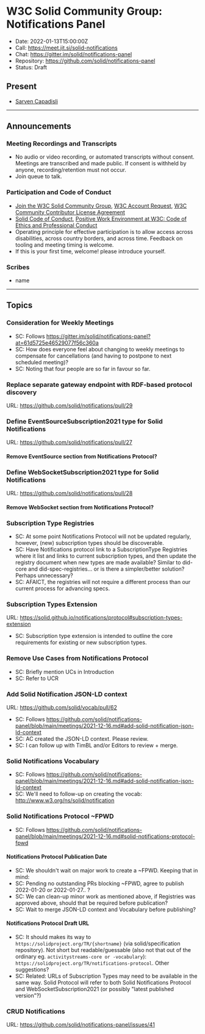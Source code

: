 # W3C Solid Community Group: Notifications Panel

* Date: 2022-01-13T15:00:00Z
* Call: https://meet.jit.si/solid-notifications
* Chat: https://gitter.im/solid/notifications-panel
* Repository: https://github.com/solid/notifications-panel
* Status: Draft

## Present
* [Sarven Capadisli](https://csarven.ca/#i)


---

## Announcements

### Meeting Recordings and Transcripts
* No audio or video recording, or automated transcripts without consent. Meetings are transcribed and made public. If consent is withheld by anyone, recording/retention must not occur.
* Join queue to talk.


### Participation and Code of Conduct
* [Join the W3C Solid Community Group](https://www.w3.org/community/solid/join), [W3C Account Request](http://www.w3.org/accounts/request), [W3C Community Contributor License Agreement](https://www.w3.org/community/about/agreements/cla/)
* [Solid Code of Conduct](https://github.com/solid/process/blob/main/code-of-conduct.md), [Positive Work Environment at W3C: Code of Ethics and Professional Conduct](https://www.w3.org/Consortium/cepc/)
* Operating principle for effective participation is to allow access across disabilities, across country borders, and across time. Feedback on tooling and meeting timing is welcome.
* If this is your first time, welcome! please introduce yourself.


### Scribes
* name

---

## Topics

### Consideration for Weekly Meetings
* SC: Follows https://gitter.im/solid/notifications-panel?at=61d5725e46529077f56c360a
* SC: How does everyone feel about changing to weekly meetings to compensate for cancellations (and having to postpone to next scheduled meeting)?
* SC: Noting that four people are so far in favour so far.


### Replace separate gateway endpoint with RDF-based protocol discovery
URL: https://github.com/solid/notifications/pull/29



### Define EventSourceSubscription2021 type for Solid Notifications
URL: https://github.com/solid/notifications/pull/27

#### Remove EventSource section from Notifications Protocol?



### Define WebSocketSubscription2021 type for Solid Notifications
URL: https://github.com/solid/notifications/pull/28

#### Remove WebSocket section from Notifications Protocol?



### Subscription Type Registries
* SC: At some point Notifications Protocol will not be updated regularly, however, (new) subscription types should be discoverable.
* SC: Have Notifications protocol link to a SubscriptionType Registries where it list and links to current subscription types, and then update the registry document when new types are made available? Similar to did-core and did-spec-registries... or is there a simpler/better solution? Perhaps unnecessary?
* SC: AFAICT, the registries will not require a different process than our current process for advancing specs.



### Subscription Types Extension
URL: https://solid.github.io/notifications/protocol#subscription-types-extension

* SC: Subscription type extension is intended to outline the core requirements for existing or new subscription types.



### Remove Use Cases from Notifications Protocol
* SC: Briefly mention UCs in Introduction
* SC: Refer to UCR



### Add Solid Notification JSON-LD context
URL: https://github.com/solid/vocab/pull/62

* SC: Follows https://github.com/solid/notifications-panel/blob/main/meetings/2021-12-16.md#add-solid-notification-json-ld-context
* SC: AC created the JSON-LD context. Please review.
* SC: I can follow up with TimBL and/or Editors to review + merge.



### Solid Notifications Vocabulary
* SC: Follows https://github.com/solid/notifications-panel/blob/main/meetings/2021-12-16.md#add-solid-notification-json-ld-context
* SC: We'll need to follow-up on creating the vocab: http://www.w3.org/ns/solid/notification



### Solid Notifications Protocol ~FPWD
* SC: Follows https://github.com/solid/notifications-panel/blob/main/meetings/2021-12-16.md#solid-notifications-protocol-fpwd

#### Notifications Protocol Publication Date
* SC: We shouldn't wait on major work to create a ~FPWD. Keeping that in mind:
* SC: Pending no outstanding PRs blocking ~FPWD, agree to publish 2022-01-20 or 2022-01-27.. ?
* SC: We can clean-up minor work as mentioned above, if Registries was approved above, should that be required before publication?
* SC: Wait to merge JSON-LD context and Vocabulary before publishing?


#### Notifications Protocol Draft URL
* SC: It should makes its way to `https://solidproject.org/TR/{shortname}` (via solid/specification repository). Not short but readable/guessable (also not that out of the ordinary eg. `activitystreams-core or -vocabulary`): `https://solidproject.org/TR/notifications-protocol`. Other suggestions?
* SC: Related: URLs of Subscription Types may need to be available in the same way. Solid Protocol will refer to both Solid Notifications Protocol and WebSocketSubscription2021 (or possibly "latest published version"?)



### CRUD Notifications
URL: https://github.com/solid/notifications-panel/issues/41
